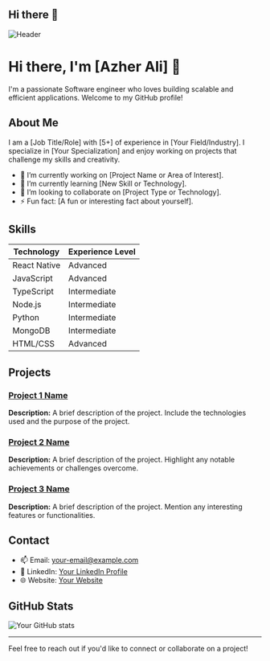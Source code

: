 ## Hi there 👋

![Header](https://imgur.com/YOUR_IMAGE_URL)

# Hi there, I'm [Azher Ali] 👋

I'm a passionate Software engineer who loves building scalable and efficient applications. Welcome to my GitHub profile!

## About Me

I am a [Job Title/Role] with [5+] of experience in [Your Field/Industry]. I specialize in [Your Specialization] and enjoy working on projects that challenge my skills and creativity.

- 🔭 I’m currently working on [Project Name or Area of Interest].
- 🌱 I’m currently learning [New Skill or Technology].
- 👯 I’m looking to collaborate on [Project Type or Technology].
- ⚡ Fun fact: [A fun or interesting fact about yourself].

## Skills

| Technology      | Experience Level  |
| --------------- | ----------------- |
| React Native    | Advanced          |
| JavaScript      | Advanced          |
| TypeScript      | Intermediate      |
| Node.js         | Intermediate      |
| Python          | Intermediate      |
| MongoDB         | Intermediate      |
| HTML/CSS        | Advanced          |

## Projects

### [Project 1 Name](https://github.com/username/project1)
**Description:** A brief description of the project. Include the technologies used and the purpose of the project.

### [Project 2 Name](https://github.com/username/project2)
**Description:** A brief description of the project. Highlight any notable achievements or challenges overcome.

### [Project 3 Name](https://github.com/username/project3)
**Description:** A brief description of the project. Mention any interesting features or functionalities.

## Contact

- 📫 Email: [your-email@example.com](mailto:your-email@example.com)
- 💼 LinkedIn: [Your LinkedIn Profile](https://linkedin.com/in/your-profile)
- 🌐 Website: [Your Website](https://your-website.com)

## GitHub Stats

![Your GitHub stats](https://github-readme-stats.vercel.app/api?username=your-username&show_icons=true&theme=radical)

---

Feel free to reach out if you'd like to connect or collaborate on a project!

